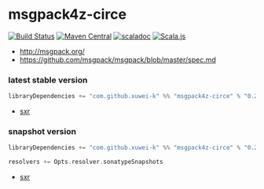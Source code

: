 # msgpack4z-circe

[![Build Status](https://secure.travis-ci.org/msgpack4z/msgpack4z-circe.png?branch=master)](http://travis-ci.org/msgpack4z/msgpack4z-circe)
[![Maven Central](https://maven-badges.herokuapp.com/maven-central/com.github.xuwei-k/msgpack4z-circe_2.11/badge.svg)](https://maven-badges.herokuapp.com/maven-central/com.github.xuwei-k/msgpack4z-circe_2.11)
[![scaladoc](http://javadoc-badge.appspot.com/com.github.xuwei-k/msgpack4z-circe_2.11.svg?label=scaladoc)](http://javadoc-badge.appspot.com/com.github.xuwei-k/msgpack4z-circe_2.11)
[![Scala.js](https://www.scala-js.org/assets/badges/scalajs-0.6.8.svg)](https://www.scala-js.org)

- <http://msgpack.org/>
- <https://github.com/msgpack/msgpack/blob/master/spec.md>

### latest stable version

```scala
libraryDependencies += "com.github.xuwei-k" %% "msgpack4z-circe" % "0.2.4"
```

- [sxr](https://oss.sonatype.org/service/local/repositories/releases/archive/com/github/xuwei-k/msgpack4z-circe_2.11/0.2.4/msgpack4z-circe_2.11-0.2.4-sxr.jar/!/index.html)

### snapshot version

```scala
libraryDependencies += "com.github.xuwei-k" %% "msgpack4z-circe" % "0.2.4-SNAPSHOT"

resolvers += Opts.resolver.sonatypeSnapshots
```

- [sxr](https://oss.sonatype.org/service/local/repositories/snapshots/archive/com/github/xuwei-k/msgpack4z-circe_2.11/0.2.4-SNAPSHOT/msgpack4z-circe_2.11-0.2.4-SNAPSHOT-sxr.jar/!/index.html)
